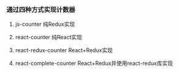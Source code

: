 ### 通过四种方式实现计数器

1. js-counter  纯Redux实现

2. react-counter   纯React实现

3. react-redux-counter   React+Redux实现

4. react-complete-counter    React+Redux并使用react-redux库实现
